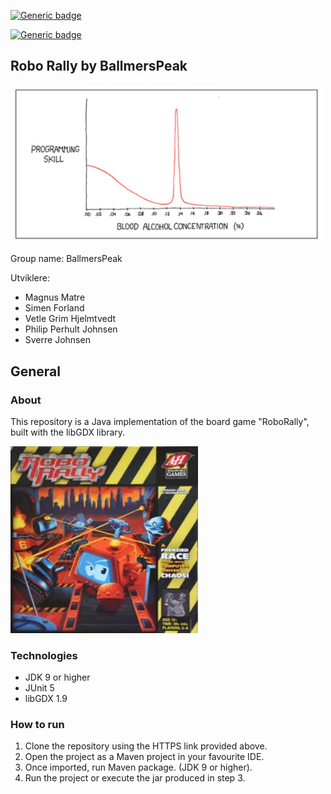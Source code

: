 [![Generic badge](https://img.shields.io/travis/com/inf112-v21/BalmersPeak/development?label=development&style=flat-square
)](https://shields.io/)

[![Generic badge](https://img.shields.io/travis/com/inf112-v21/BalmersPeak/master?label=master&style=flat-square
)](https://shields.io/)

## Robo Rally by BallmersPeak

<img src="assets/logo.jpg"  width="500">

Group name: BallmersPeak 

Utviklere:

- Magnus Matre
- Simen Forland
- Vetle Grim Hjelmtvedt
- Philip Perhult Johnsen
- Sverre Johnsen

## General

### About 

This repository is a Java implementation of the board game "RoboRally", built with the libGDX library. 

<img src="assets/roborally.png"  width="300">

### Technologies
- JDK 9 or higher
- JUnit 5
- libGDX 1.9

### How to run

1. Clone the repository using the HTTPS link provided above.
2. Open the project as a Maven project in your favourite IDE.
3. Once imported, run Maven package. (JDK 9 or higher).
4. Run the project or execute the jar produced in step 3.